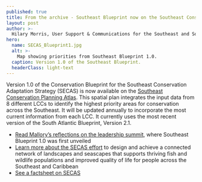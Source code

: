 ```yaml
---
published: true
title: From the archive - Southeast Blueprint now on the Southeast Conservation Planning Atlas
layout: post
author: >-
  Hilary Morris, User Support & Communications for the Southeast and South Atlantic Blueprints
hero:
  name: SECAS_Blueprint1.jpg
  alt: >-
    Map showing priorities from Southeast Blueprint 1.0.
  caption: Version 1.0 of the Southeast Blueprint.
  headerClass: light-text
---
```

Version 1.0 of the Conservation Blueprint for the Southeast Conservation Adaptation Strategy (SECAS) is now available on the [Southeast Conservation Planning Atlas](https://seregion.databasin.org/). This spatial plan integrates the input data from 8 different LCCs to identify the highest priority areas for conservation across the Southeast. It will be updated annually to incorporate the most current information from each LCC. It currently uses the most recent version of the South Atlantic Blueprint, Version 2.1.<!--more-->

- [Read Mallory’s reflections on the leadership summit](http://www.southatlanticlcc.org/2016/11/04/the-southeast-conservation-adaptation-strategy-secas-leadership-summit/), where Southeast Blueprint 1.0 was first unveiled
- [Learn more about the SECAS effort](http://secassoutheast.org/) to design and achieve a connected network of landscapes and seascapes that supports thriving fish and wildlife populations and improved quality of life for people across the Southeast and Caribbean
- [See a factsheet on SECAS](http://secassoutheast.org/pdf/secas-factsheet.pdf)
